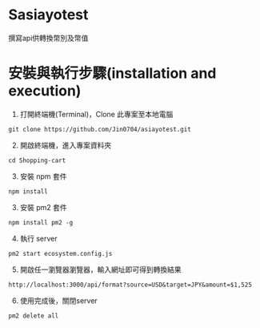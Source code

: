 # Sasiayotest

撰寫api供轉換幣別及幣值

# 安裝與執行步驟(installation and execution)

1. 打開終端機(Terminal)，Clone 此專案至本地電腦

```
git clone https://github.com/Jin0704/asiayotest.git
```

2. 開啟終端機，進入專案資料夾

```
cd Shopping-cart
```

3. 安裝 npm 套件

```
npm install
```

3. 安裝 pm2 套件

```
npm install pm2 -g
```

4. 執行 server

```
pm2 start ecosystem.config.js
```

5. 開啟任一瀏覽器瀏覽器，輸入網址即可得到轉換結果

```
http://localhost:3000/api/format?source=USD&target=JPY&amount=$1,525
```

6. 使用完成後，關閉server

```
pm2 delete all
```